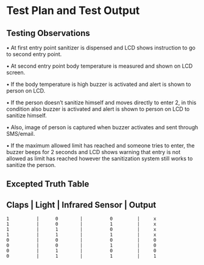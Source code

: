 # Test Plan and Test Output

## Testing Observations

• At first entry point sanitizer is dispensed and LCD shows instruction to go to second entry point.

• At second entry point body temperature is measured and shown on LCD screen.

• If the body temperature is high buzzer is activated and alert is shown to person on LCD.

• If the person doesn’t sanitize himself and moves directly to enter 2, in this condition also buzzer is activated and alert is shown to person on LCD to sanitize himself.

• Also, image of person is captured when buzzer activates and sent through SMS/email.

• If the maximum allowed limit has reached and someone tries to enter, the buzzer beeps for 2 seconds and LCD shows warning that entry is not allowed as limit has reached however the sanitization system still works to sanitize the person.

## Excepted Truth Table
Claps          |   Light       |    Infrared Sensor |   Output
---------------------------------------------------------------
    1          |      0        |          0         |     x
    1          |      0        |          1         |     x
    1          |      1        |          0         |     x
    1          |      1        |          1         |     x
    0          |      0        |          0         |     0
    0          |      0        |          1         |     0
    0          |      1        |          0         |     0
    0          |      1        |          1         |     1



